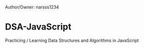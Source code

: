 Author/Owner: narsss1234
# DSA-JavaScript
Practicing / Learning Data Structures and Algorithms in JavaScript 
